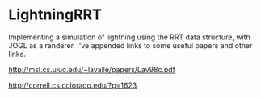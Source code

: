 LightningRRT
============

Implementing a simulation of lightning using the RRT data structure, with JOGL as a renderer. I've appended
links to some useful papers and other links.

http://msl.cs.uiuc.edu/~lavalle/papers/Lav98c.pdf

http://correll.cs.colorado.edu/?p=1623
